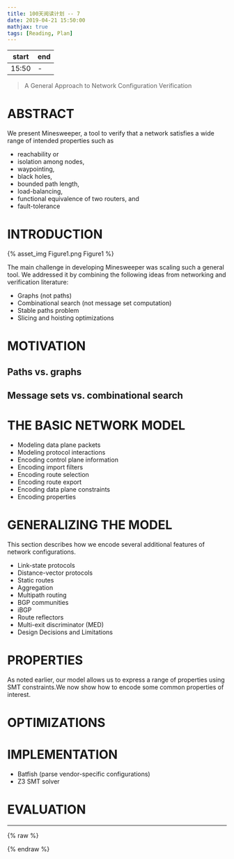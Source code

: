 ```yaml
---
title: 100天阅读计划 -- 7
date: 2019-04-21 15:50:00
mathjax: true
tags: [Reading, Plan]
---
```



|start | end  |
|----  | -----|
|15:50 |  -   |

> A General Approach to Network Configuration Verification

# ABSTRACT

We present Minesweeper, a tool to verify that a network satisfies a wide range of intended properties such as 
- reachability or 
- isolation among nodes, 
- waypointing,
- black holes,
- bounded path length,
- load-balancing,
- functional equivalence of two routers, and
- fault-tolerance

# INTRODUCTION

{% asset_img Figure1.png Figure1 %}

The main challenge in developing Minesweeper was scaling such a general tool. We addressed it by combining the following ideas from networking and verification literature:

- Graphs (not paths)
- Combinational search (not message set computation)
- Stable paths problem
- Slicing and hoisting optimizations


# MOTIVATION

## Paths vs. graphs

## Message sets vs. combinational search



# THE BASIC NETWORK MODEL

- Modeling data plane packets
- Modeling protocol interactions
- Encoding control plane information
- Encoding import filters
- Encoding route selection
- Encoding route export
- Encoding data plane constraints
- Encoding properties







# GENERALIZING THE MODEL
This section describes how we encode several additional features of network configurations.

- Link-state protocols
- Distance-vector protocols
- Static routes
- Aggregation
- Multipath routing
- BGP communities
- iBGP
- Route reflectors
- Multi-exit discriminator (MED)
- Design Decisions and Limitations




# PROPERTIES
As noted earlier, our model allows us to express a range of properties using SMT constraints.We now show how to encode some common properties of interest.




# OPTIMIZATIONS




# IMPLEMENTATION
- Batfish (parse vendor-specific configurations)
- Z3 SMT solver


# EVALUATION

--------

{% raw %}

{% endraw %}

